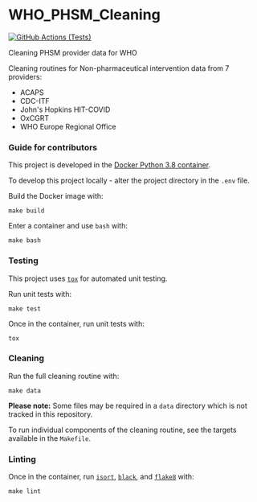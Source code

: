 # WHO_PHSM_Cleaning
[![GitHub Actions (Tests)](https://github.com/lshtm-gis/WHO_PHSM_Cleaning/workflows/Tests/badge.svg)](https://github.com/lshtm-gis/WHO_PHSM_Cleaning)

Cleaning PHSM provider data for WHO

Cleaning routines for Non-pharmaceutical intervention data from 7 providers:

* ACAPS
* CDC-ITF
* John's Hopkins HIT-COVID
* OxCGRT
* WHO Europe Regional Office

### Guide for contributors

This project is developed in the [Docker Python 3.8 container](https://hub.docker.com/_/python).

To develop this project locally - alter the project directory in the `.env` file.

Build the Docker image with:

``` ${shell}
make build
```

Enter a container and use `bash` with:

``` ${shell}
make bash
```

### Testing

This project uses [`tox`](https://tox.readthedocs.io/en/latest/) for automated unit testing.

Run unit tests with:

``` ${shell}
make test
```

Once in the container, run unit tests with:

``` ${shell}
tox
```

### Cleaning

Run the full cleaning routine with:

``` ${shell}
make data
```

**Please note:** Some files may be required in a `data` directory which is not tracked in this repository.

To run individual components of the cleaning routine, see the targets available in the `Makefile`.


### Linting

Once in the container, run [`isort`](https://pypi.org/project/isort/), [`black`](https://pypi.org/project/black/), and [`flake8`](https://pypi.org/project/flake8/) with:

``` ${shell}
make lint
```
